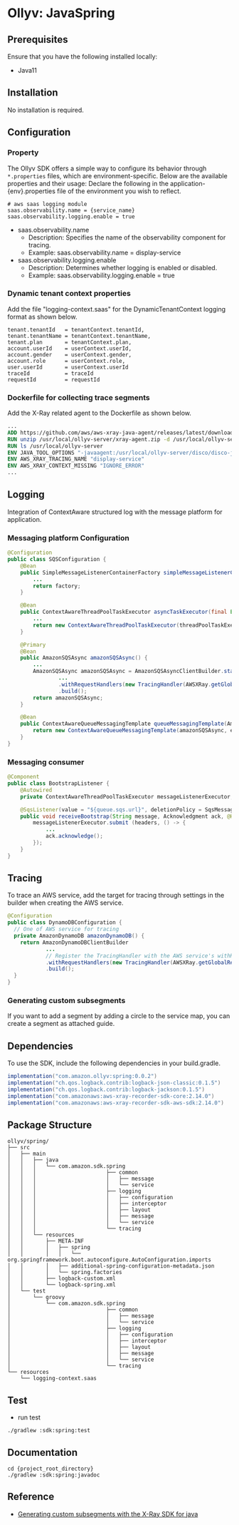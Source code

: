 # Ollyv: JavaSpring

## Prerequisites

Ensure that you have the following installed locally:

- Java11

## Installation

No installation is required.

## Configuration

### Property

The Ollyv SDK offers a simple way to configure its behavior through `*.properties` files, which are environment-specific. Below are the available properties and their usage:
Declare the following in the application-{env}.properties file of the environment you wish to reflect.

```properties
# aws saas logging module
saas.observability.name = {service_name}
saas.observability.logging.enable = true
```

- saas.observability.name
  - Description: Specifies the name of the observability component for tracing.
  - Example: saas.observability.name = display-service
- saas.observability.logging.enable
  - Description: Determines whether logging is enabled or disabled.
  - Example: saas.observability.logging.enable = true

### Dynamic tenant context properties

Add the file "logging-context.saas" for the DynamicTenantContext logging format as shown below.

```text
tenant.tenantId   = tenantContext.tenantId,
tenant.tenantName = tenantContext.tenantName,
tenant.plan       = tenantContext.plan,
account.userId    = userContext.userId,
account.gender    = userContext.gender,
account.role      = userContext.role,
user.userId       = userContext.userId
traceId           = traceId
requestId         = requestId
```

### Dockerfile for collecting trace segments

Add the X-Ray related agent to the Dockerfile as shown below.

```dockerfile
...
ADD https://github.com/aws/aws-xray-java-agent/releases/latest/download/xray-agent.zip /usr/local/ollyv-server/xray-agent.zip
RUN unzip /usr/local/ollyv-server/xray-agent.zip -d /usr/local/ollyv-server
RUN ls /usr/local/ollyv-server
ENV JAVA_TOOL_OPTIONS "-javaagent:/usr/local/ollyv-server/disco/disco-java-agent.jar=pluginPath=/usr/local/ollyv-server/disco/disco-plugins"
ENV AWS_XRAY_TRACING_NAME "display-service"
ENV AWS_XRAY_CONTEXT_MISSING "IGNORE_ERROR"
...
```

## Logging

Integration of ContextAware structured log with the message platform for application.

### Messaging platform Configuration

```java
@Configuration
public class SQSConfiguration {
    @Bean
    public SimpleMessageListenerContainerFactory simpleMessageListenerContainerFactory(AmazonSQSAsync amazonSqs, ContextAwareThreadPoolTaskExecutor asyncTaskExecutor) {
        ...
        return factory;
    }

    @Bean
    public ContextAwareThreadPoolTaskExecutor asyncTaskExecutor(final Environment environment) {
        ...
        return new ContextAwareThreadPoolTaskExecutor(threadPoolTaskExecutor, environment);
    }

    @Primary
    @Bean
    public AmazonSQSAsync amazonSQSAsync() {
        ...
        AmazonSQSAsync amazonSQSAsync = AmazonSQSAsyncClientBuilder.standard()
                ...
                .withRequestHandlers(new TracingHandler(AWSXRay.getGlobalRecorder()))
                .build();
        return amazonSQSAsync;
    }

    @Bean
    public ContextAwareQueueMessagingTemplate queueMessagingTemplate(AmazonSQSAsync amazonSQSAsync, final Environment environment) {
        return new ContextAwareQueueMessagingTemplate(amazonSQSAsync, environment);
    }
}
```

### Messaging consumer

```java
@Component
public class BootstrapListener {
    @Autowired
    private ContextAwareThreadPoolTaskExecutor messageListenerExecutor;

    @SqsListener(value = "${queue.sqs.url}", deletionPolicy = SqsMessageDeletionPolicy.NEVER)
    public void receiveBootstrap(String message, Acknowledgment ack, @Headers Map<String, String> headers) throws JsonProcessingException {
        messageListenerExecutor.submit (headers, () -> {
            ...
            ack.acknowledge();
        });
    }
}
```

## Tracing

To trace an AWS service, add the target for tracing through settings in the builder when creating the AWS service.

```java
@Configuration
public class DynamoDBConfiguration {
  // One of AWS service for tracing
  private AmazonDynamoDB amazonDynamoDB() {
    return AmazonDynamoDBClientBuilder
            ...
            // Register the TracingHandler with the AWS service's withRequestHandlers as shown below
            .withRequestHandlers(new TracingHandler(AWSXRay.getGlobalRecorder()))
            .build();
  }
}
```

### Generating custom subsegments

If you want to add a segment by adding a circle to the service map, you can create a segment as attached guide.

## Dependencies

To use the SDK, include the following dependencies in your build.gradle.

```groovy
implementation("com.amazon.ollyv:spring:0.0.2")
implementation("ch.qos.logback.contrib:logback-json-classic:0.1.5")
implementation("ch.qos.logback.contrib:logback-jackson:0.1.5")
implementation("com.amazonaws:aws-xray-recorder-sdk-core:2.14.0")
implementation("com.amazonaws:aws-xray-recorder-sdk-aws-sdk:2.14.0")
```

## Package Structure

```
ollyv/spring/
├── src
│   ├── main
│   │   ├── java
│   │   │   └── com.amazon.sdk.spring
│   │   │                      ├── common
│   │   │                      │   ├── message
│   │   │                      │   └── service
│   │   │                      ├── logging
│   │   │                      │   ├── configuration
│   │   │                      │   ├── interceptor
│   │   │                      │   ├── layout
│   │   │                      │   ├── message
│   │   │                      │   └── service
│   │   │                      └── tracing
│   │   └── resources
│   │       ├── META-INF
│   │       │   ├── spring
│   │       │   │   └── org.springframework.boot.autoconfigure.AutoConfiguration.imports
│   │       │   ├── additional-spring-configuration-metadata.json
│   │       │   └── spring.factories
│   │       ├── logback-custom.xml
│   │       └── logback-spring.xml
│   └── test
│       └── groovy
│           └── com.amazon.sdk.spring
│                              ├── common
│                              │   ├── message
│                              │   └── service
│                              ├── logging
│                              │   ├── configuration
│                              │   ├── interceptor
│                              │   ├── layout
│                              │   ├── message
│                              │   └── service
│                              └── tracing
└── resources
    └── logging-context.saas
```

## Test

- run test

```
./gradlew :sdk:spring:test
```

## Documentation

```
cd {project_root_directory}
./gradlew :sdk:spring:javadoc
```

## Reference

- [Generating custom subsegments with the X-Ray SDK for java](https://docs.aws.amazon.com/xray/latest/devguide/xray-sdk-java-subsegments.html)
